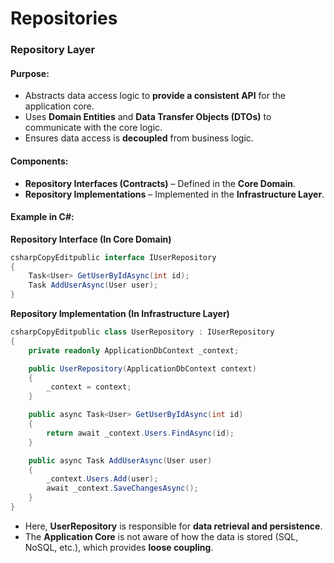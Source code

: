 # Repositories

### **Repository Layer**

#### **Purpose:**

* Abstracts data access logic to **provide a consistent API** for the application core.
* Uses **Domain Entities** and **Data Transfer Objects (DTOs)** to communicate with the core logic.
* Ensures data access is **decoupled** from business logic.

#### **Components:**

* **Repository Interfaces (Contracts)** – Defined in the **Core Domain**.
* **Repository Implementations** – Implemented in the **Infrastructure Layer**.

#### **Example in C#:**

**Repository Interface (In Core Domain)**

```csharp
csharpCopyEditpublic interface IUserRepository
{
    Task<User> GetUserByIdAsync(int id);
    Task AddUserAsync(User user);
}
```

**Repository Implementation (In Infrastructure Layer)**

```csharp
csharpCopyEditpublic class UserRepository : IUserRepository
{
    private readonly ApplicationDbContext _context;

    public UserRepository(ApplicationDbContext context)
    {
        _context = context;
    }

    public async Task<User> GetUserByIdAsync(int id)
    {
        return await _context.Users.FindAsync(id);
    }

    public async Task AddUserAsync(User user)
    {
        _context.Users.Add(user);
        await _context.SaveChangesAsync();
    }
}
```

* Here, **UserRepository** is responsible for **data retrieval and persistence**.
* The **Application Core** is not aware of how the data is stored (SQL, NoSQL, etc.), which provides **loose coupling**.
